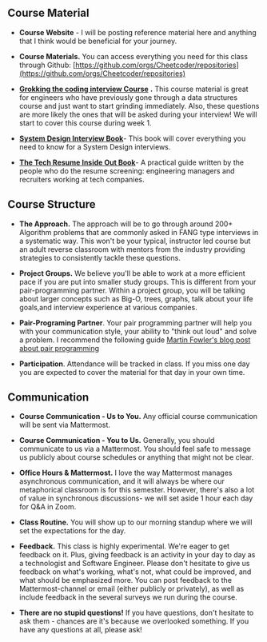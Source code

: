 ## Course Material

- **Course Website** - I will be posting reference material here and anything that I think would be beneficial for your journey. 

- **Course Materials.** You can access everything you need for this class through Github: [https://github.com/orgs/Cheetcoder/repositories](https://github.com/orgs/Cheetcoder/repositories) 

- [**Grokking the coding interview Course**](https://designgurus.org/course/grokking-the-coding-interview/) **.** This course material is great for engineers who have previously gone through a data structures course and just want to start grinding immediately. Also, these questions are more likely the ones that will be asked during your interview! We will start to cover this course during week 1.

- [**System Design Interview Book**](https://www.amazon.com/System-Design-Interview-insiders-Second/)- This book will cover everything you need to know for a System Design interviews.

- [**The Tech Resume Inside Out Book**](https://thetechresume.com/)- A practical guide written by the people who do the resume screening: engineering managers and recruiters working at tech companies.



## Course Structure

- **The Approach.** The approach will be to go through around 200+ Algorithm problems that are commonly asked in FANG type interviews in a systematic way. This won't be your typical, instructor led course but an adult reverse classroom with mentors from the industry providing strategies to consistently tackle these questions.

- **Project Groups.** We believe you'll be able to work at a more efficient pace if you are put into smaller study groups. This is different from your pair-programming partner. Within a project group, you will be talking about larger concepts such as Big-O, trees, graphs, talk about your life goals,and interview experience at various companies.

- **Pair-Programing Partner**. Your pair programming partner will help you with your communication style, your ability to "think out loud" and solve a problem. I recommend the following guide [Martin Fowler's blog post about pair programming](https://martinfowler.com/articles/on-pair-programming.html)

- **Participation**. Attendance will be tracked in class. If you miss one day you are expected to cover the material for that day in your own time. 




## Communication

- **Course Communication - Us to You.** Any official course communication will be sent via Mattermost.

- **Course Communication - You to Us.** Generally, you should communicate to us via a Mattermost. You should feel safe to message us publicly about course schedules or anything that might not be clear. 

- **Office Hours & Mattermost.** I love the way Mattermost manages asynchronous communication, and it will always be where our metaphorical classroom is for this semester. However, there's also a lot of value in synchronous discussions- we will set aside 1 hour each day for Q&A in Zoom.

- **Class Routine.** You will show up to our morning standup where we will set the expectations for the day.

- **Feedback.** This class is highly experimental. We're eager to get feedback on it. Plus, giving feedback is an activity in your day to day as a technologist and Software Engineer. Please don't hesitate to give us feedback on what's working, what's not, what could be improved, and what should be emphasized more. You can post feedback to the Mattermost-channel or email (either publicly or privately), as well as include feedback in the several surveys we run during the course.

- **There are no stupid questions!** If you have questions, don't hesitate to ask them - chances are it's because we overlooked something. If you have any questions at all, please ask!
